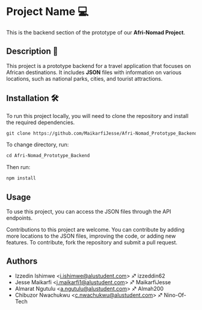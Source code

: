# Project Name :computer:

This is the backend section of the prototype of our **Afri-Nomad Project**.

## Description :memo:

This project is a prototype backend for a travel application that focuses on African destinations. It includes **JSON** files with information on various locations, such as national parks, cities, and tourist attractions.

## Installation :hammer_and_wrench:

To run this project locally, you will need to clone the repository and install the required dependencies.

~~~markdown
git clone https://github.com/MaikarfiJesse/Afri-Nomad_Prototype_Backend.git
~~~


To change directory, run:

```markdown
cd Afri-Nomad_Prototype_Backend
```

Then run:





```markdown
npm install
```


## Usage 

To use this project, you can access the JSON files through the API endpoints.

Contributions to this project are welcome. You can contribute by adding more locations to the JSON files, improving the code, or adding new features. To contribute, fork the repository and submit a pull request.

## Authors

* Izzedin Ishimwe <<i.ishimwe@alustudent.com>> :sagittarius: izzeddin62
* Jesse Maikarfi <<j.maikarfi1@alustudent.com>> :sagittarius: MaikarfiJesse 
* Almarat Ngutulu <<a.ngutulu@alustudent.com>> :sagittarius: Almah200
* Chibuzor Nwachukwu <<c.nwachukwu@alustudent.com>> :sagittarius: Nino-Of-Tech
